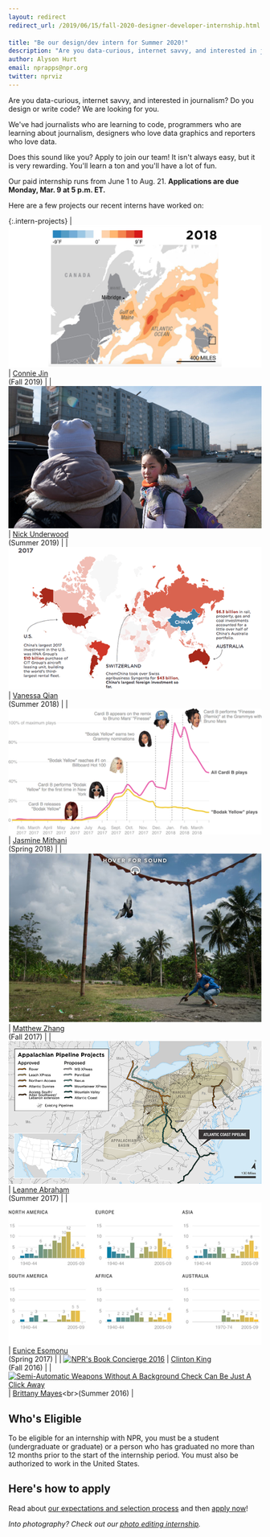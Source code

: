 ```yaml
---
layout: redirect
redirect_url: /2019/06/15/fall-2020-designer-developer-internship.html

title: "Be our design/dev intern for Summer 2020!"
description: "Are you data-curious, internet savvy, and interested in journalism? Do you design or write code? We are looking for you."
author: Alyson Hurt
email: nprapps@npr.org
twitter: nprviz
---
```


Are you data-curious, internet savvy, and interested in journalism? Do you design or write code? We are looking for you.

We've had journalists who are learning to code, programmers who are learning about journalism, designers who love data graphics and reporters who love data.

Does this sound like you? Apply to join our team! It isn't always easy, but it is very rewarding. You'll learn a ton and you'll have a lot of fun.

Our paid internship runs from June 1 to Aug. 21. **Applications are due Monday, Mar. 9 at 5 p.m. ET.**

Here are a few projects our recent interns have worked on:

{:.intern-projects}
| [![The Gulf Of Maine Is Warming, And Its Whales Are Disappearing](/img/whale-map.jpg)](https://blog.apps.npr.org/2020/01/14/whale-maps-comic.html) | [Connie Jin](https://twitter.com/connjie)<br>(Fall 2019) |
| [![Mongolia: Losing The Eternal Blue Sky](/img/mongolia.jpg)](https://apps.npr.org/mongolia/) | [Nick Underwood](https://twitter.com/mulletmapping)<br>(Summer 2019) |
| [![China Unbound: What An Emboldened China Means For The World](/img/posts/intern-china.png)](https://www.npr.org/2018/10/02/653312942/china-unbound-what-an-emboldened-china-means-for-the-world) | [Vanessa Qian](https://twitter.com/qian_v)<br>(Summer 2018) |
| [![The Business Of Being Cardi B](/img/intern-app-charti-b.png)](https://www.npr.org/sections/therecord/2018/04/05/599592959/the-business-of-being-cardi-b) | [Jasmine Mithani](https://twitter.com/jazzmyth)<br>(Spring 2018) |
| [![The Pigeon Racers Of Indonesia](/img/posts/intern-app-hoversound.jpg)](https://www.npr.org/sections/parallels/2017/11/03/561560174/the-pigeon-racers-of-indonesia) | [Matthew Zhang](https://twitter.com/_mazhang)<br>(Fall 2017) |
| [![Natural Gas Building Boom Fuels Climate Worries, Enrages Landowners](/img/posts/intern-app-pipeline.png)](http://www.npr.org/2017/07/17/536708576/natural-gas-building-boom-fuels-climate-worries-enrages-landowners) | [Leanne Abraham](https://twitter.com/LeanneFaybraham)<br>(Summer 2017) |
| [![Find Out What New Viruses Are Emerging In Your Backyard](/img/posts/intern-pandemics.jpg)](http://www.npr.org/sections/goatsandsoda/2017/02/07/512634375/map-find-out-what-new-viruses-are-emerging-in-your-backyard) | [Eunice Esomonu](https://twitter.com/3u_nice)<br>(Spring 2017) |
| [![NPR's Book Concierge 2016](/img/posts/intern-book-concierge.jpg)](http://apps.npr.org/best-books-2016/) | [Clinton King](https://twitter.com/clintonjking)<br>(Fall 2016) |
| [![Semi-Automatic Weapons Without A Background Check Can Be Just A Click Away](/img/posts/intern-armslist.png)](http://www.npr.org/sections/alltechconsidered/2016/06/17/482483537/semi-automatic-weapons-without-a-background-check-can-be-just-a-click-away) | [Brittany Mayes](https://twitter.com/BritRenee_)<br>(Summer 2016) |

## Who's Eligible

To be eligible for an internship with NPR, you must be a student (undergraduate or graduate) or a person who has graduated no more than 12 months prior to the start of the internship period. You must also be authorized to work in the United States.

## Here's how to apply

Read about [our expectations and selection process](/2015/10/14/how-to-apply.html) and then [apply now](https://recruiting.ultipro.com/NAT1011NATPR/JobBoard/fc254a05-d68e-44c0-a2ba-267380d146ba/OpportunityDetail?opportunityId=a4fff6b3-5d71-465c-acf2-ba9bf187a9c5)!

*Into photography? Check out our [photo editing internship](/2020/02/13/summer-2020-photo-internship.html).*
